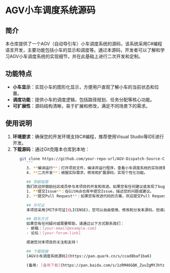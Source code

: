 # AGV小车调度系统源码

## 简介
本仓库提供了一个AGV（自动导引车）小车调度系统的源码，该系统采用C#编程语言开发，主要功能包括小车的显示和调度等。通过本源码，开发者可以了解和学习AGV小车调度系统的实现细节，并在此基础上进行二次开发和定制。

## 功能特点
- **小车显示**：实现小车的图形化显示，方便用户直观了解小车的当前状态和位置。
- **调度功能**：提供小车的调度逻辑，包括路径规划、任务分配等核心功能。
- **可扩展性**：源码结构清晰，易于扩展和修改，满足不同场景下的需求。

## 使用说明
1. **环境要求**：确保您的开发环境支持C#编程，推荐使用Visual Studio等IDE进行开发。
2. **下载源码**：通过Git克隆本仓库到本地：
   ```bash
      git clone https://github.com/your-repo-url/AGV-Dispatch-Source-Code.git
         ```
         3. **编译运行**：打开项目文件，编译并运行程序，查看小车调度系统的实际效果。
         4. **二次开发**：根据实际需求，修改和扩展源码，实现个性化功能。

         ## 贡献指南
         我们欢迎并鼓励社区成员参与本项目的开发和改进。如果您有任何建议或发现了bug，请通过以下方式贡献：
         1. **提交Issue**：在GitHub仓库中提交Issue，描述您的问题或建议。
         2. **提交Pull Request**：如果您有改进代码的方案，欢迎提交Pull Request，我们将及时进行审核和合并。

         ## 许可证
         本项目采用[MIT许可证](LICENSE)，您可以自由使用、修改和分发本源码，但请遵守许可证中的相关条款。

         ## 联系方式
         如果您有任何疑问或需要帮助，请通过以下方式联系我们：
         - 邮箱：[your-email@example.com]
         - 论坛：[your-forum-link]

         感谢您对本项目的关注和支持！

         ## 下载链接
         [AGV小车调度系统源码](https://pan.quark.cn/s/ccad8baf1ba6) 

         (备用: [备用下载](https://pan.baidu.com/s/1zRM46GQK_ZuvZgMYJhYzzw?pwd=1234))
